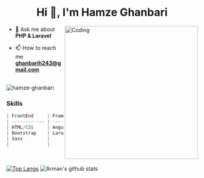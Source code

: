 <h1 align="center">Hi 👋, I'm Hamze Ghanbari </h1>
<img 
     align="right" alt="Coding" width="350" 
     src="https://cdn.dribbble.com/users/330915/screenshots/3587000/10_coding_dribbble.gif"> 
     
- 💬 Ask me about **PHP & Laravel**

- 📫 How to reach me **ghanbarih243@gmail.com**
  <br><br>
<img align="center" src="https://github-readme-streak-stats.herokuapp.com/?user=hamze-ghanbari&" alt="hamze-ghanbari" />
 <br>
 
### Skills
```javascript
| FrontEnd     | Frameworks    | Databases    | Languages  | Libraries | Desing   | Tools
| ------------ | ------------- | ------------ | ---------- | -------   | -------- | ------
| HTML/CSS     | Angular       | MySQL        | PHP        | Jquery    | Rest Api | Git
| Bootstrap    | Laravel       |              | SQL        | axios     | MVC      | GitLab
| Sass         |               |              | TypeScript | RxJs      |          | GitHub
|              |               |              | JavaScript |           |          |
```
<br><br>
  [![Top Langs](https://github-readme-stats.vercel.app/api/top-langs/?username=hamze-ghanbari&theme=gotham&layout=compact)](https://github.com/hamze-ghanbari/hamze-ghanbari)
![Arman's github stats](https://github-readme-stats.vercel.app/api?username=hamze-ghanbari&show_icons=true&theme=gotham) 
